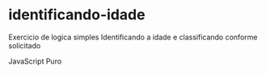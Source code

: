 # identificando-idade


Exercicio de logica simples
Identificando a idade e classificando conforme solicitado

JavaScript Puro

